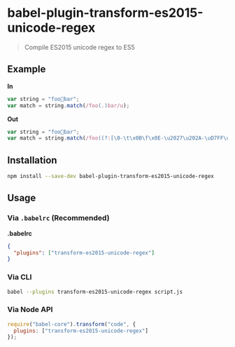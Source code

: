 # babel-plugin-transform-es2015-unicode-regex

> Compile ES2015 unicode regex to ES5

## Example

**In**

```js
var string = "foo💩bar";
var match = string.match(/foo(.)bar/u);
```

**Out**

```js
var string = "foo💩bar";
var match = string.match(/foo((?:[\0-\t\x0B\f\x0E-\u2027\u202A-\uD7FF\uE000-\uFFFF]|[\uD800-\uDBFF][\uDC00-\uDFFF]|[\uD800-\uDBFF](?![\uDC00-\uDFFF])|(?:[^\uD800-\uDBFF]|^)[\uDC00-\uDFFF]))bar/);
```

## Installation

```sh
npm install --save-dev babel-plugin-transform-es2015-unicode-regex
```

## Usage

### Via `.babelrc` (Recommended)

**.babelrc**

```json
{
  "plugins": ["transform-es2015-unicode-regex"]
}
```

### Via CLI

```sh
babel --plugins transform-es2015-unicode-regex script.js
```

### Via Node API

```javascript
require("babel-core").transform("code", {
  plugins: ["transform-es2015-unicode-regex"]
});
```

